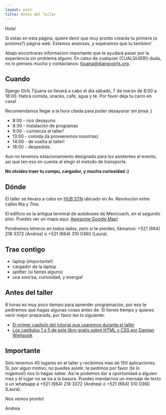```yaml
---
layout: post
title: Antes del Taller
---
```


Hola!

Si estas en esta p&aacute;gina, quiere decir que muy pronto crear&aacute;s tu primera (o pr&oacute;xima?) p&aacute;gina web. Estamos ansiosas, y esperamos que tu tambien!

Abajo encontraras informacion importante que te ayudar&aacute; pasar por la experiencia sin problema alguno. En calso de cualquier (CUALQUIER!) duda, no lo pienses mucho y cont&aacute;ctanos: [tijuana@djangogirls.org](mailto:tijuana@djangogirls.org).

## Cuando

Django Girls Tijuana se llevar&aacute; a cabo el dia s&aacute;bado, 7 de marzo de 8:00 a 18:00. Habr&aacute; comida, snacks, caf&eacute;, agua y t&eacute;. Por favor deja tu carro en casa!

Recomendamos llegar a la hora citada para poder desayunar sin prisa :)

- 8:00 - rico desayuno
- 8:30 - instalaci&oacute;n de programas
- 9:00 - comienza el taller!
- 13:00 - comida (la proveeremos nosotras)
- 14:00 - de vuelta al taller!
- 18:00 - despedida

Aun no tenemos estacionamiento designado para los asistentes al evento, asi que ten eso en cuenta al elegir el metodo de transporte.

**No olvides traer tu compu, cargador, y mucha curiosidad :)**

## D&oacute;nde

El taller se llevara a cabo en [HUB STN](http://hubstn.com/) ubicado en Av. Revoluci&oacute;n entre calles 6ta y 7ma.

El edificio es la antigua terminal de autobuses de Mexicoach, en el segundo piso. Puedes ver un mapa aqu&iacute;: [Awesome Google Map!](https://goo.gl/maps/QYBtL)

Pondremos letreros en todos lados, pero si te pierdes, ll&aacute;manos: +521 (664) 218 3372 (Andrea) &oacute; +521 (664) 310 0360 (Laura).

## Trae contigo

- laptop (importante!)
- cargador de la laptop
- splitter (si tienes alguno)
- una sonrisa, curiosidad, y energ&iacute;a!

## Antes del taller

8 horas es muy poco tiempo para aprender programaci&oacute;n, por eso te pediremos que hagas algunas cosas antes de. Si tienes tiempo y quieres venir mejor preparada, por favor lee lo siguiente:

- [El primer capitulo del tutorial que usaremos durante el taller](http://tutorial.djangogirls.org)
- [Los capitulos 1 a 5 de este libro gratis sobre HTML y CSS por Damian Wielgosik](http://ferrante.pl/books/html/chapter1.html)

## Importante

S&oacute;lo tenemos 45 lugares en el taller y recibimos mas de 150 aplicaciones. Si, por algun motivo, no puedes asistir, te pedimos por favor (te lo rogamos!) nos lo hagas saber. Asi le podemos dar a oportunidad a alguien mas y el lugar no se ira a la basura. Puedes mandarnos un mensaje de texto o un whatsapp a +521 (664) 218 3372 (Andrea) &oacute; +521 (664) 310 0360 (Laura).

Nos vemos pronto!

Andrea